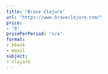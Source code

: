 ```yaml
---
title: "Brave Clojure"
url: "https://www.braveclojure.com/"
price: 
- "0"
pricePerPeriod: "n/a"
format: 
- ebook
- email
subject: 
- clojure
---
```

